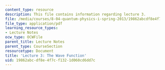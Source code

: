 ```yaml
---
content_type: resource
description: This file contains information regarding lecture 3.
file: /media/courses/8-04-quantum-physics-i-spring-2013/19862abcdf8e4f7cf1321d060cd6dd7c_MIT8_04S13_Lec03.pdf
file_type: application/pdf
learning_resource_types:
- Lecture Notes
ocw_type: OCWFile
parent_title: Lecture Notes
parent_type: CourseSection
resourcetype: Document
title: 'Lecture 3: The Wave Function'
uid: 19862abc-df8e-4f7c-f132-1d060cd6dd7c
---
```

